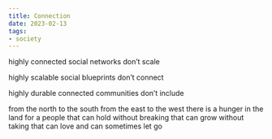 ```yaml
---
title: Connection
date: 2023-02-13
tags:
- society
---
```

highly connected
social networks
don’t scale

highly scalable
social blueprints
don’t connect

highly durable
connected communities
don’t include

from the north to the south
from the east to the west
there is a hunger in the land
for a people that can hold
without breaking
that can grow
without taking
that can love
and can sometimes
let go

